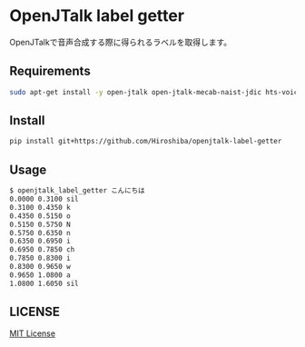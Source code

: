 # OpenJTalk label getter
OpenJTalkで音声合成する際に得られるラベルを取得します。

## Requirements
```bash
sudo apt-get install -y open-jtalk open-jtalk-mecab-naist-jdic hts-voice-nitech-jp-atr503-m001
```

## Install
```bash
pip install git+https://github.com/Hiroshiba/openjtalk-label-getter
```

## Usage
```bash
$ openjtalk_label_getter こんにちは
0.0000 0.3100 sil
0.3100 0.4350 k
0.4350 0.5150 o
0.5150 0.5750 N
0.5750 0.6350 n
0.6350 0.6950 i
0.6950 0.7850 ch
0.7850 0.8300 i
0.8300 0.9650 w
0.9650 1.0800 a
1.0800 1.6050 sil
```

## LICENSE
[MIT License](./LICENSE)
